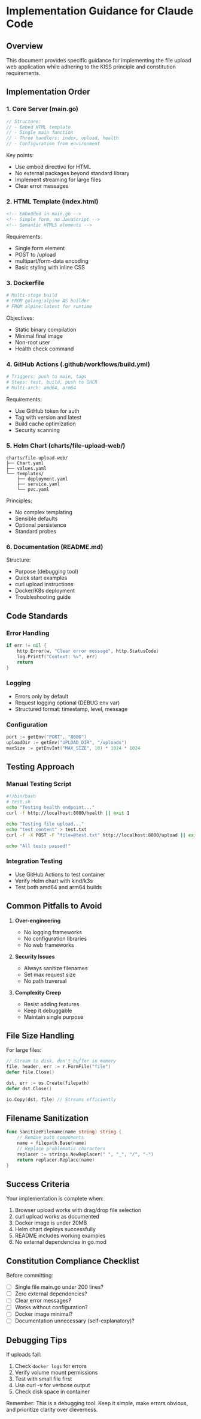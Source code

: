 # Implementation Guidance for Claude Code

## Overview
This document provides specific guidance for implementing the file upload web application while adhering to the KISS principle and constitution requirements.

## Implementation Order

### 1. Core Server (main.go)
```go
// Structure:
// - Embed HTML template
// - Single main function
// - Three handlers: index, upload, health
// - Configuration from environment
```

Key points:
- Use embed directive for HTML
- No external packages beyond standard library
- Implement streaming for large files
- Clear error messages

### 2. HTML Template (index.html)
```html
<!-- Embedded in main.go -->
<!-- Simple form, no JavaScript -->
<!-- Semantic HTML5 elements -->
```

Requirements:
- Single form element
- POST to /upload
- multipart/form-data encoding
- Basic styling with inline CSS

### 3. Dockerfile
```dockerfile
# Multi-stage build
# FROM golang:alpine AS builder
# FROM alpine:latest for runtime
```

Objectives:
- Static binary compilation
- Minimal final image
- Non-root user
- Health check command

### 4. GitHub Actions (.github/workflows/build.yml)
```yaml
# Triggers: push to main, tags
# Steps: test, build, push to GHCR
# Multi-arch: amd64, arm64
```

Requirements:
- Use GitHub token for auth
- Tag with version and latest
- Build cache optimization
- Security scanning

### 5. Helm Chart (charts/file-upload-web/)
```
charts/file-upload-web/
├── Chart.yaml
├── values.yaml
└── templates/
    ├── deployment.yaml
    ├── service.yaml
    └── pvc.yaml
```

Principles:
- No complex templating
- Sensible defaults
- Optional persistence
- Standard probes

### 6. Documentation (README.md)
Structure:
- Purpose (debugging tool)
- Quick start examples
- curl upload instructions
- Docker/K8s deployment
- Troubleshooting guide

## Code Standards

### Error Handling
```go
if err != nil {
    http.Error(w, "Clear error message", http.StatusCode)
    log.Printf("Context: %v", err)
    return
}
```

### Logging
- Errors only by default
- Request logging optional (DEBUG env var)
- Structured format: timestamp, level, message

### Configuration
```go
port := getEnv("PORT", "8080")
uploadDir := getEnv("UPLOAD_DIR", "/uploads")
maxSize := getEnvInt("MAX_SIZE", 10) * 1024 * 1024
```

## Testing Approach

### Manual Testing Script
```bash
#!/bin/bash
# test.sh
echo "Testing health endpoint..."
curl -f http://localhost:8080/health || exit 1

echo "Testing file upload..."
echo "test content" > test.txt
curl -f -X POST -F "file=@test.txt" http://localhost:8080/upload || exit 1

echo "All tests passed!"
```

### Integration Testing
- Use GitHub Actions to test container
- Verify Helm chart with kind/k3s
- Test both amd64 and arm64 builds

## Common Pitfalls to Avoid

1. **Over-engineering**
   - No logging frameworks
   - No configuration libraries
   - No web frameworks

2. **Security Issues**
   - Always sanitize filenames
   - Set max request size
   - No path traversal

3. **Complexity Creep**
   - Resist adding features
   - Keep it debuggable
   - Maintain single purpose

## File Size Handling

For large files:
```go
// Stream to disk, don't buffer in memory
file, header, err := r.FormFile("file")
defer file.Close()

dst, err := os.Create(filepath)
defer dst.Close()

io.Copy(dst, file) // Streams efficiently
```

## Filename Sanitization

```go
func sanitizeFilename(name string) string {
    // Remove path components
    name = filepath.Base(name)
    // Replace problematic characters
    replacer := strings.NewReplacer(" ", "_", "/", "-")
    return replacer.Replace(name)
}
```

## Success Criteria

Your implementation is complete when:
1. Browser upload works with drag/drop file selection
2. curl upload works as documented
3. Docker image is under 20MB
4. Helm chart deploys successfully
5. README includes working examples
6. No external dependencies in go.mod

## Constitution Compliance Checklist

Before committing:
- [ ] Single file main.go under 200 lines?
- [ ] Zero external dependencies?
- [ ] Clear error messages?
- [ ] Works without configuration?
- [ ] Docker image minimal?
- [ ] Documentation unnecessary (self-explanatory)?

## Debugging Tips

If uploads fail:
1. Check `docker logs` for errors
2. Verify volume mount permissions
3. Test with small file first
4. Use curl -v for verbose output
5. Check disk space in container

Remember: This is a debugging tool. Keep it simple, make errors obvious, and prioritize clarity over cleverness.